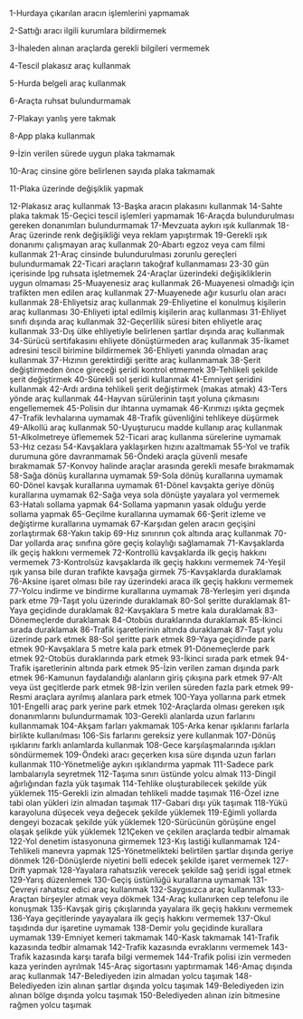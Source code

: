 1-Hurdaya çıkarılan aracın işlemlerini yapmamak

2-Sattığı aracı ilgili kurumlara bildirmemek

3-İhaleden alınan araçlarda gerekli bilgileri vermemek

4-Tescil plakasız araç kullanmak

5-Hurda belgeli araç kullanmak

6-Araçta ruhsat bulundurmamak

7-Plakayı yanlış yere takmak

8-App plaka kullanmak

9-İzin verilen sürede uygun plaka takmamak

10-Araç cinsine göre belirlenen sayıda plaka takmamak 

11-Plaka üzerinde değişiklik yapmak

12-Plakasız araç kullanmak
13-Başka aracın plakasını kullanmak
14-Sahte plaka takmak
15-Geçici tescil işlemleri yapmamak
16-Araçda bulundurulması gereken donanımları bulundurmamak
17-Mevzuata aykırı ışık kullanmak
18-Araç üzerinde renk değişikliği veya reklam yapıştırmak
19-Gerekli ışık donanımı çalışmayan araç kullanmak
20-Abartı egzoz veya cam filmi kullanmak
21-Araç cinsinde bulundurulması zorunlu gereçleri bulundurmamak
22-Ticari araçların takoğraf kullanmaması
23-30 gün içerisinde lpg ruhsata işletmemek
24-Araçlar üzerindeki değişikliklerin uygun olmaması
25-Muayenesiz araç kullanmak
26-Muayenesi olmadığı için trafikten men edilen araç kullanmak
27-Muayenede ağır kusurlu olan aracı kullanmak
28-Ehliyetsiz araç kullanmak
29-Ehliyetine el konulmuş kişilerin araç kullanması
30-Ehliyeti iptal edilmiş kişilerin araç kullanması
31-Ehliyet sınıfı dışında araç kullanmak
32-Geçerlilik süresi biten ehliyetle araç kullanmak
33-Dış ülke ehliyetiyle belirlenen şartlar dışında araç kullanmak
34-Sürücü sertifakasını ehliyete dönüştürmeden araç kullanmak
35-İkamet adresini tescil birimine bildirmemek
36-Ehliyeti yanında olmadan araç kullanmak
37-Hızının gerektirdiği şeritte araç kullanmamak
38-Şerit değiştirmeden önce gireceği şeridi kontrol etmemek
39-Tehlikeli şekilde şerit değiştirmek
40-Sürekli sol şeridi kullanmak
41-Emniyet şeridini kullanmak
42-Ardı ardına tehlikeli şerit değiştirmek (makas atmak)
43-Ters yönde araç kullanmak
44-Hayvan sürülerinin taşıt yoluna çıkmasını engellememek
45-Polisin dur ihtarına uymamak
46-Kırımızı ışıkta geçmek
47-Trafik levhalarına uymamak
48-Trafik güvenliğini tehlikeye düşürmek
49-Alkollü araç kullanmak
50-Uyuşturucu madde kullanıp araç kullanmak
51-Alkolmetreye üflememek
52-Ticari araç kullanma sürelerine uymamak
53-Hız cezası
54-Kavşaklara yaklaşırken hızını azaltmamak
55-Yol ve trafik durumuna göre davranmamak
56-Öndeki araçla güvenli mesafe bırakmamak
57-Konvoy halinde araçlar arasında gerekli mesafe bırakmamak
58-Sağa dönüş kurallarına uymamak
59-Sola dönüş kurallarına uymamak
60-Dönel kavşak kurallarına uymamak
61-Dönel kavşakta geriye dönüş kurallarına uymamak
62-Sağa veya sola dönüşte yayalara yol vermemek
63-Hatalı sollama yapmak
64-Sollama yapmanın yasak olduğu yerde sollama yapmak
65-Geçilme kurallarına uymamak
66-Şerit izleme ve değiştirme kurallarına uymamak
67-Karşıdan gelen aracın geçişini zorlaştırmak
68-Yakın takip
69-Hız sınırının çok altında araç kullanmak
70-Dar yollarda araç sınıfına göre geçiş kolaylığı sağlamamak
71-Kavşaklarda ilk geçiş hakkını vermemek
72-Kontrollü kavşaklarda ilk geçiş hakkını vermemek
73-Kontrolsüz kavşaklarda ilk geçiş hakkını vermemek
74-Yeşil ışık yansa bile duran trafikte kavşağa girmek
75-Kavşaklarda duraklamak
76-Aksine işaret olması bile ray üzerindeki araca ilk geçiş hakkını vermemek
77-Yolcu indirme ve bindirme kurallarına uymamak
78-Yerleşim yeri dışında park etme
79-Taşıt yolu üzerinde duraklamak
80-Sol şeritte duraklamak
81-Yaya geçidinde duraklamak
82-Kavşaklara 5 metre kala duraklamak
83-Dönemeçlerde duraklamak
84-Otobüs duraklarında duraklamak
85-İkinci sırada duraklamak
86-Trafik işaretlerinin altında duraklamak
87-Taşıt yolu üzerinde park etmek
88-Sol şeritte park etmek
89-Yaya geçidinde park etmek
90-Kavşaklara 5 metre kala park etmek
91-Dönemeçlerde park etmek
92-Otobüs duraklarında park etmek
93-İkinci sırada park etmek
94-Trafik işaretlerinin altında park etmek
95-İzin verilen zaman dışında park etmek
96-Kamunun faydalandığı alanların giriş çıkışına park etmek
97-Alt veya üst geçitlerde park etmek
98-İzin verilen süreden fazla park etmek
99-Resmi araçlara ayrılmış alanlara park etmek
100-Yaya yollarına park etmek
101-Engelli araç park yerine park etmek
102-Araçlarda olması gereken ışık donanımlarını bulundurmamak
103-Gerekli alanlarda uzun farlarını kullanmamak
104-Akşam farları yakmamak
105-Arka kenar ışıklarını farlarla birlikte kullanılması
106-Sis farlarını gereksiz yere kullanmak
107-Dönüş ışıklarını farklı anlamlarda kullanmak
108-Gece karşılaşmalarında ışıkları söndürmemek
109-Öndeki aracı geçerken kısa süre dışında uzun farları kullanmak
110-Yönetmeliğe aykırı ışıklandırma yapmak
111-Sadece park lambalarıyla seyretmek
112-Taşıma sınırı üstünde yolcu almak
113-Dingil ağırlığından fazla yük taşımak
114-Tehlike oluşturabilecek şekilde yük yüklemek
115-Gerekli izin almadan tehlikeli madde taşımak
116-Özel izne tabi olan yükleri izin almadan taşımak
117-Gabari dışı yük taşımak
118-Yükü karayoluna düşecek veya değecek şekilde yüklemek
119-Eğimli yollarda dengeyi bozacak şekilde yük yüklemek
120-Sürücünün görüşüne engel olaşak şelikde yük yüklemek
121Çeken ve çekilen araçlarda tedbir almamak
122-Yol denetim istasyonuna girmemek
123-Kış lastiği kullanmamak
124-Tehlikeli manevra yapmak
125-Yönetmelikteki belirtilen şartlar dışında geriye dönmek
126-Dönüşlerde niyetini belli edecek şekilde işaret vermemek
127-Drift yapmak
128-Yayalara rahatsızlık verecek şekilde sağ şeridi işgal etmek
129-Yarış düzenlemek
130-Geçiş üstünlüğü kurallarına uymamak
131-Çevreyi rahatsız edici araç kullanmak
132-Saygısızca araç kullanmak
133-Araçtan birşeyler atmak veya dökmek
134-Araç kullanırken cep telefonu ile konuşmak
135-Kavşak giriş çıkışlarında yayalara ilk geçiş hakkını vermemek
136-Yaya geçitlerinde yayayalara ilk geçiş hakkını vermemek
137-Okul taşıdında dur işaretine uymamak
138-Demir yolu geçidinde kurallara uymamak
139-Emniyet kemeri takmamak
140-Kask takmamak
141-Trafik kazasında tedbir almamak
142-Trafik kazasında evraklarını vermemek
143-Trafik kazasında karşı tarafa bilgi vermemek
144-Trafik polisi izin vermeden kaza yerinden ayrılmak
145-Araç sigortasını yaptırmamak
146-Amaç dışında araç kullanmak
147-Belediyeden izin almadan yolcu taşımak
148-Belediyeden izin alınan şartlar dışında yolcu taşımak
149-Belediyeden izin alınan bölge dışında yolcu taşımak
150-Belediyeden alınan izin bitmesine rağmen yolcu taşımak
